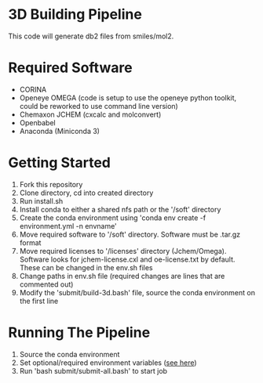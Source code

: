 3D Building Pipeline
====

This code will generate db2 files from smiles/mol2.


Required Software
===
- CORINA
- Openeye OMEGA (code is setup to use the openeye python toolkit, could be reworked to use command line version)
- Chemaxon JCHEM (cxcalc and molconvert)
- Openbabel
- Anaconda (Miniconda 3)

Getting Started
===
  1. Fork this repository
  2. Clone directory, cd into created directory
  4. Run install.sh 
  5. Install conda to either a shared nfs path or the '/soft' directory
  6. Create the conda environment using 'conda env create -f environment.yml -n envname'
  7. Move required software to '/soft' directory. Software must be .tar.gz format
  8. Move required licenses to '/licenses' directory (Jchem/Omega). Software looks for jchem-license.cxl and oe-license.txt by default. These can be changed in the env.sh files
  9. Change paths in env.sh file (required changes are lines that are commented out)
  10. Modify the 'submit/build-3d.bash' file, source the conda environment on the first line

Running The Pipeline
===  
  1. Source the conda environment
  2. Set optional/required environment variables ([see here](https://wiki.docking.org/index.php/Building_The_3D_Pipeline_ZINC22))
  3. Run 'bash submit/submit-all.bash' to start job 

